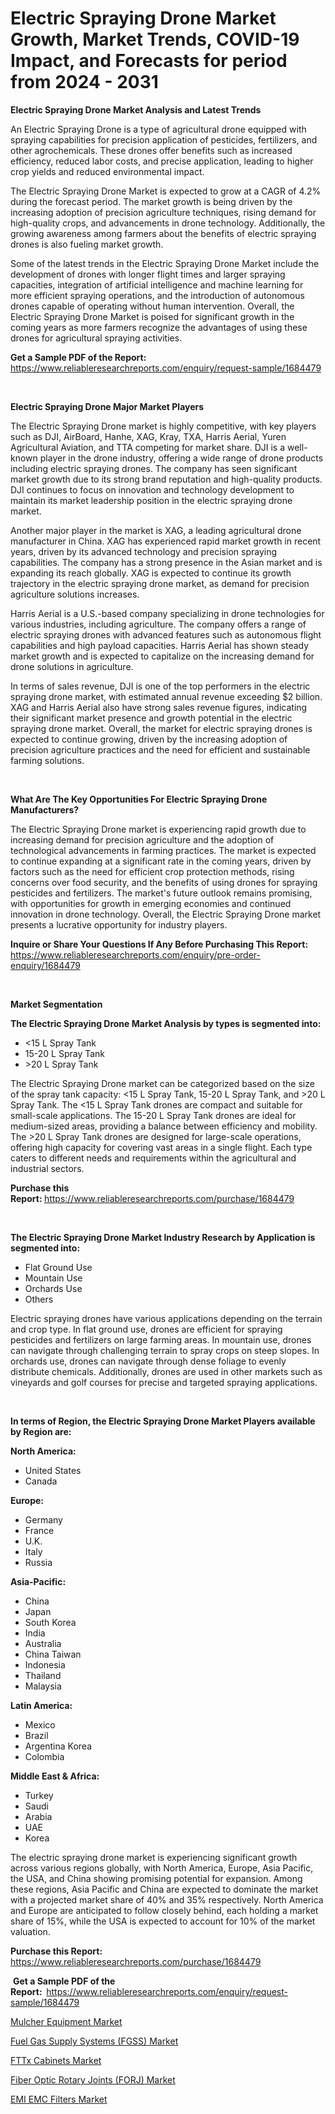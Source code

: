 <p><h1>Electric Spraying Drone Market Growth, Market Trends, COVID-19 Impact, and Forecasts for period from 2024 - 2031</h1></p><p><strong>Electric Spraying Drone Market Analysis and Latest Trends</strong></p>
<p><p>An Electric Spraying Drone is a type of agricultural drone equipped with spraying capabilities for precision application of pesticides, fertilizers, and other agrochemicals. These drones offer benefits such as increased efficiency, reduced labor costs, and precise application, leading to higher crop yields and reduced environmental impact.</p><p>The Electric Spraying Drone Market is expected to grow at a CAGR of 4.2% during the forecast period. The market growth is being driven by the increasing adoption of precision agriculture techniques, rising demand for high-quality crops, and advancements in drone technology. Additionally, the growing awareness among farmers about the benefits of electric spraying drones is also fueling market growth.</p><p>Some of the latest trends in the Electric Spraying Drone Market include the development of drones with longer flight times and larger spraying capacities, integration of artificial intelligence and machine learning for more efficient spraying operations, and the introduction of autonomous drones capable of operating without human intervention. Overall, the Electric Spraying Drone Market is poised for significant growth in the coming years as more farmers recognize the advantages of using these drones for agricultural spraying activities.</p></p>
<p><strong>Get a Sample PDF of the Report:&nbsp;</strong> <a href="https://www.reliableresearchreports.com/enquiry/request-sample/1684479">https://www.reliableresearchreports.com/enquiry/request-sample/1684479</a></p>
<p>&nbsp;</p>
<p><strong>Electric Spraying Drone Major Market Players</strong></p>
<p><p>The Electric Spraying Drone market is highly competitive, with key players such as DJI, AirBoard, Hanhe, XAG, Kray, TXA, Harris Aerial, Yuren Agricultural Aviation, and TTA competing for market share. DJI is a well-known player in the drone industry, offering a wide range of drone products including electric spraying drones. The company has seen significant market growth due to its strong brand reputation and high-quality products. DJI continues to focus on innovation and technology development to maintain its market leadership position in the electric spraying drone market.</p><p>Another major player in the market is XAG, a leading agricultural drone manufacturer in China. XAG has experienced rapid market growth in recent years, driven by its advanced technology and precision spraying capabilities. The company has a strong presence in the Asian market and is expanding its reach globally. XAG is expected to continue its growth trajectory in the electric spraying drone market, as demand for precision agriculture solutions increases.</p><p>Harris Aerial is a U.S.-based company specializing in drone technologies for various industries, including agriculture. The company offers a range of electric spraying drones with advanced features such as autonomous flight capabilities and high payload capacities. Harris Aerial has shown steady market growth and is expected to capitalize on the increasing demand for drone solutions in agriculture.</p><p>In terms of sales revenue, DJI is one of the top performers in the electric spraying drone market, with estimated annual revenue exceeding $2 billion. XAG and Harris Aerial also have strong sales revenue figures, indicating their significant market presence and growth potential in the electric spraying drone market. Overall, the market for electric spraying drones is expected to continue growing, driven by the increasing adoption of precision agriculture practices and the need for efficient and sustainable farming solutions.</p></p>
<p>&nbsp;</p>
<p><strong>What Are The Key Opportunities For Electric Spraying Drone Manufacturers?</strong></p>
<p><p>The Electric Spraying Drone market is experiencing rapid growth due to increasing demand for precision agriculture and the adoption of technological advancements in farming practices. The market is expected to continue expanding at a significant rate in the coming years, driven by factors such as the need for efficient crop protection methods, rising concerns over food security, and the benefits of using drones for spraying pesticides and fertilizers. The market's future outlook remains promising, with opportunities for growth in emerging economies and continued innovation in drone technology. Overall, the Electric Spraying Drone market presents a lucrative opportunity for industry players.</p></p>
<p><strong>Inquire or Share Your Questions If Any Before Purchasing This Report:</strong> <a href="https://www.reliableresearchreports.com/enquiry/pre-order-enquiry/1684479">https://www.reliableresearchreports.com/enquiry/pre-order-enquiry/1684479</a></p>
<p>&nbsp;</p>
<p><strong>Market Segmentation</strong></p>
<p><strong>The Electric Spraying Drone Market Analysis by types is segmented into:</strong></p>
<p><ul><li><15 L Spray Tank</li><li>15-20 L Spray Tank</li><li>>20 L Spray Tank</li></ul></p>
<p><p>The Electric Spraying Drone market can be categorized based on the size of the spray tank capacity: <15 L Spray Tank, 15-20 L Spray Tank, and >20 L Spray Tank. The <15 L Spray Tank drones are compact and suitable for small-scale applications. The 15-20 L Spray Tank drones are ideal for medium-sized areas, providing a balance between efficiency and mobility. The >20 L Spray Tank drones are designed for large-scale operations, offering high capacity for covering vast areas in a single flight. Each type caters to different needs and requirements within the agricultural and industrial sectors.</p></p>
<p><strong>Purchase this Report:&nbsp;</strong><a href="https://www.reliableresearchreports.com/purchase/1684479">https://www.reliableresearchreports.com/purchase/1684479</a></p>
<p>&nbsp;</p>
<p><strong>The Electric Spraying Drone Market Industry Research by Application is segmented into:</strong></p>
<p><ul><li>Flat Ground Use</li><li>Mountain Use</li><li>Orchards Use</li><li>Others</li></ul></p>
<p><p>Electric spraying drones have various applications depending on the terrain and crop type. In flat ground use, drones are efficient for spraying pesticides and fertilizers on large farming areas. In mountain use, drones can navigate through challenging terrain to spray crops on steep slopes. In orchards use, drones can navigate through dense foliage to evenly distribute chemicals. Additionally, drones are used in other markets such as vineyards and golf courses for precise and targeted spraying applications.</p></p>
<p>&nbsp;</p>
<p><strong>In terms of Region, the Electric Spraying Drone Market Players available by Region are:</strong></p>
<p>
    <p> <strong> North America: </strong>
        <ul>
            <li>United States</li>
            <li>Canada</li>
        </ul>
        </p> 
    <p> <strong> Europe: </strong>
        <ul>
            <li>Germany</li>
            <li>France</li>
            <li>U.K.</li>
            <li>Italy</li>
            <li>Russia</li>
        </ul>
        </p> 
    <p> <strong> Asia-Pacific: </strong>
        <ul>
            <li>China</li>
            <li>Japan</li>
            <li>South Korea</li>
            <li>India</li>
            <li>Australia</li>
            <li>China Taiwan</li>
            <li>Indonesia</li>
            <li>Thailand</li>
            <li>Malaysia</li>
        </ul>
        </p> 
    <p> <strong> Latin America: </strong>
        <ul>
            <li>Mexico</li>
            <li>Brazil</li>
            <li>Argentina Korea</li>
            <li>Colombia</li>
        </ul>
        </p> 
    <p> <strong> Middle East & Africa: </strong>
        <ul>
            <li>Turkey</li>
            <li>Saudi</li>
            <li>Arabia</li>
            <li>UAE</li>
            <li>Korea</li>
        </ul>
    </p>
    </p>
<p><p>The electric spraying drone market is experiencing significant growth across various regions globally, with North America, Europe, Asia Pacific, the USA, and China showing promising potential for expansion. Among these regions, Asia Pacific and China are expected to dominate the market with a projected market share of 40% and 35% respectively. North America and Europe are anticipated to follow closely behind, each holding a market share of 15%, while the USA is expected to account for 10% of the market valuation.</p></p>
<p><strong>Purchase this Report: </strong><a href="https://www.reliableresearchreports.com/purchase/1684479">https://www.reliableresearchreports.com/purchase/1684479</a></p>
<p>&nbsp;<strong>Get a Sample PDF of the Report:&nbsp;&nbsp;</strong><a href="https://www.reliableresearchreports.com/enquiry/request-sample/1684479">https://www.reliableresearchreports.com/enquiry/request-sample/1684479</a></p>
<p><strong></strong></p>
<p><p><a href="https://medium.com/@vrahul.reportprime/mulcher-equipment-market-size-market-outlook-and-market-forecast-2024-to-2031-97619bb0e779">Mulcher Equipment Market</a></p><p><a href="https://medium.com/@vrahul.reportprime/fuel-gas-supply-systems-fgss-market-research-report-its-history-and-forecast-2024-to-2031-ef19d5fb72e9">Fuel Gas Supply Systems (FGSS) Market</a></p><p><a href="https://medium.com/@vrahul.reportprime/fttx-cabinets-market-trends-forecast-and-competitive-analysis-to-2031-06a35d7013a1">FTTx Cabinets Market</a></p><p><a href="https://medium.com/@vrahul.reportprime/fiber-optic-rotary-joints-forj-market-exploring-market-share-market-trends-and-future-growth-b6b7e834124f">Fiber Optic Rotary Joints (FORJ) Market</a></p><p><a href="https://medium.com/@vrahul.reportprime/decoding-emi-emc-filters-market-metrics-market-share-trends-and-growth-patterns-6ab4420dc455">EMI EMC Filters Market</a></p></p>